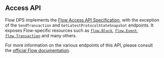 ## Access API

Flow DPS implements the [Flow Access API Specification](https://docs.onflow.org/access-api/), with the exception of the `SendTransaction` and `GetLatestProtocolStateSnapshot` endpoints.
It exposes Flow-specific resources such as [`flow.Block`](https://pkg.go.dev/github.com/onflow/flow-go/model/flow#Block), [`flow.Event`](https://pkg.go.dev/github.com/onflow/flow-go/model/flow#Event), [`flow.Transaction`](https://pkg.go.dev/github.com/onflow/flow-go/model/flow#Transaction) and many others.

For more information on the various endpoints of this API, please consult the [official Flow documentation](https://docs.onflow.org/access-api).
